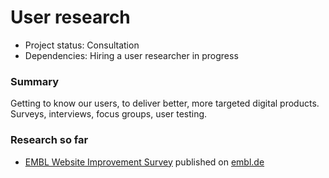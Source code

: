 # User research

 - Project status: Consultation
 - Dependencies: Hiring a user researcher in progress

### Summary

Getting to know our users, to deliver better, more targeted digital products. Surveys, interviews, focus groups, user testing.

### Research so far

 - [EMBL Website Improvement Survey](https://www.surveymonkey.com/summary/_2B5_2FDX6F7FO1JfOotzXiMsLeo6MiDzFbdPjFH_2F96vHPd9HpLmMk1QwQAfbsKDPJF5) published on [embl.de](http://www.embl.de)
